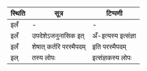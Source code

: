 | स्थिति | सूत्र | टिप्पणी |
| ----- | ------- | ------ |
| इलँ | - | - |
| इलँ | उपदेशेऽजनुनासिक इत् | अँ-इत्यस्य इत्संज्ञा |
| इलँ | शेषात् कर्तरि परस्मैपदम् | इति परस्मैपदम् |
| इल् | तस्य लोपः | इत्संज्ञकस्य लोपः |
